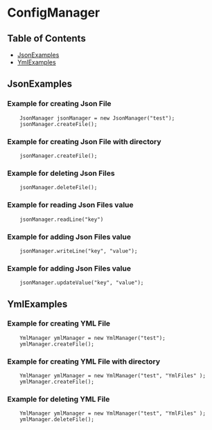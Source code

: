# ConfigManager

## Table of Contents

 - [JsonExamples](#JsonExamples)
 - [YmlExamples](#YmlExamples)


## JsonExamples

### Example for creating Json File
        JsonManager jsonManager = new JsonManager("test");
        jsonManager.createFile();

### Example for creating Json File with directory
        jsonManager.createFile();
### Example for deleting Json Files
        jsonManager.deleteFile();
### Example for reading Json Files value
        jsonManager.readLine("key")
### Example for adding Json Files value
        jsonManager.writeLine("key", "value");
### Example for adding Json Files value
        jsonManager.updateValue("key", "value");
        
## YmlExamples
### Example for creating YML File
        YmlManager ymlManager = new YmlManager("test");
        ymlManager.createFile();

### Example for creating YML File with directory
        YmlManager ymlManager = new YmlManager("test", "YmlFiles" );
        ymlManager.createFile();
### Example for deleting YML File
        YmlManager ymlManager = new YmlManager("test", "YmlFiles" );
        ymlManager.deleteFile();
